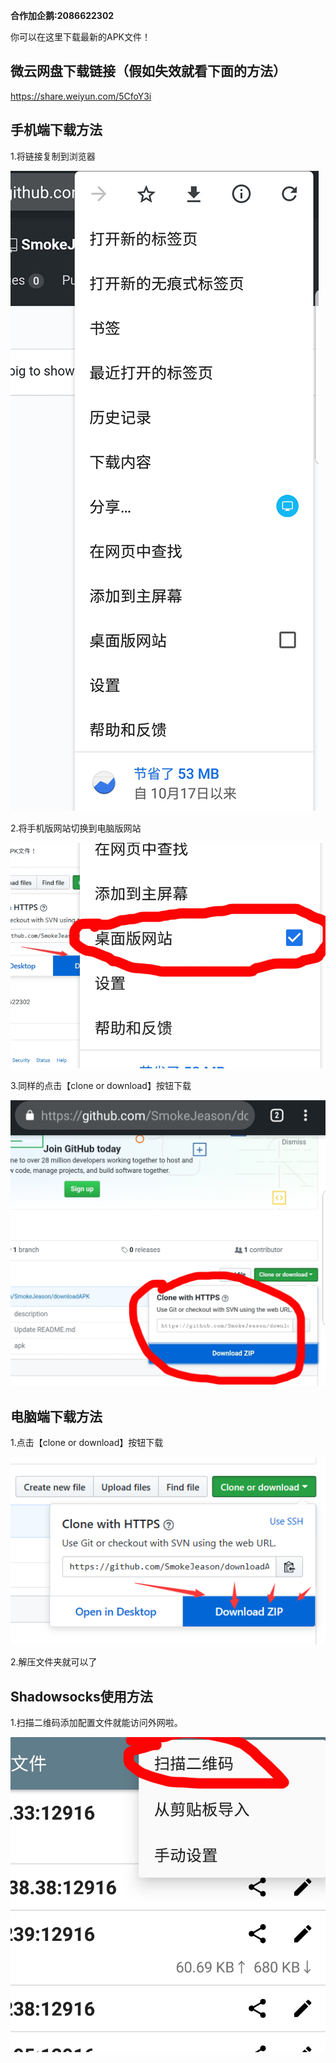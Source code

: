 **合作加企鹅:2086622302**

你可以在这里下载最新的APK文件！

微云网盘下载链接（假如失效就看下面的方法）
-----------

https://share.weiyun.com/5CfoY3i

手机端下载方法
-----------

1.将链接复制到浏览器

![image](https://github.com/SmokeJeason/downloadAPK/raw/master/images/phoneDownload1.jpg)

2.将手机版网站切换到电脑版网站

![image](https://github.com/SmokeJeason/downloadAPK/raw/master/images/phoneDownload2.jpg)

3.同样的点击【clone or download】按钮下载

![image](https://github.com/SmokeJeason/downloadAPK/raw/master/images/phoneDownload3.jpg)




电脑端下载方法
-----------

1.点击【clone or download】按钮下载

![image](https://github.com/SmokeJeason/downloadAPK/raw/master/images/pcDownload.png)

2.解压文件夹就可以了




Shadowsocks使用方法
-----------

1.扫描二维码添加配置文件就能访问外网啦。

![image](https://github.com/SmokeJeason/downloadAPK/raw/master/images/shadowss.jpg)

